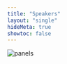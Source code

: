 ```yaml
---
title: "Speakers"
layout: "single"
hideMeta: true
showtoc: false
---
```


![panels](/img/Panels.jpg)